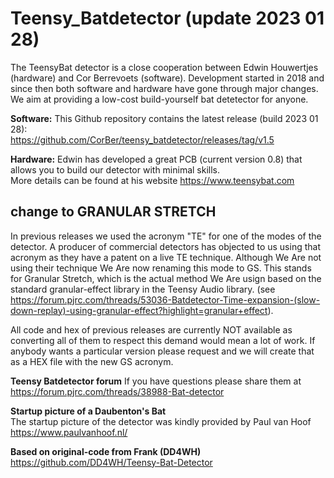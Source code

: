 # Teensy_Batdetector  (update 2023 01 28)
The TeensyBat detector is a close cooperation between Edwin Houwertjes (hardware) and Cor Berrevoets (software). Development started in 2018 and since then both software and hardware have gone through major changes. We aim at providing a low-cost build-yourself bat detetector for anyone.

<b>Software:</b>
This Github repository contains the latest release (build 2023 01 28):<br>
https://github.com/CorBer/teensy_batdetector/releases/tag/v1.5

<b>Hardware:</b>
Edwin has developed a great PCB (current version 0.8) that allows you to build our detector with minimal skills. <br>More details can be found at his website https://www.teensybat.com


## <b>change to GRANULAR STRETCH</b>
In previous releases we used the acronym "TE" for one of the modes of the detector. A producer of commercial detectors has objected to us using that acronym as they have a patent on a live TE technique. Although We Are not using their technique We Are now renaming this mode to GS. This stands for Granular Stretch, which is the actual method We Are usign based on the standard granular-effect library in the Teensy Audio library. (see https://forum.pjrc.com/threads/53036-Batdetector-Time-expansion-(slow-down-replay)-using-granular-effect?highlight=granular+effect).

All code and hex of previous releases are currently NOT available  as converting all of them to respect this demand would mean a lot of work. If anybody wants a particular version please request and we will create that as a HEX file with the new GS acronym.

<b>Teensy Batdetector forum</b>
If you have questions please share them at 
https://forum.pjrc.com/threads/38988-Bat-detector


<b>Startup picture of a Daubenton's Bat </b><br>
The startup picture of the detector was kindly provided by Paul van Hoof https://www.paulvanhoof.nl/

<b>Based on original-code from Frank (DD4WH)</b>
https://github.com/DD4WH/Teensy-Bat-Detector 
<br>

